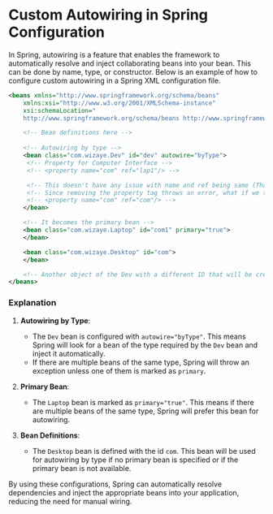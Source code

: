 # Custom Autowiring in Spring Configuration

In Spring, autowiring is a feature that enables the framework to automatically resolve and inject collaborating beans into your bean. This can be done by name, type, or constructor. Below is an example of how to configure custom autowiring in a Spring XML configuration file.

```xml
<beans xmlns="http://www.springframework.org/schema/beans"
    xmlns:xsi="http://www.w3.org/2001/XMLSchema-instance"
    xsi:schemaLocation="
    http://www.springframework.org/schema/beans http://www.springframework.org/schema/beans/spring-beans.xsd">

    <!-- Bean definitions here -->
    
    <!-- Autowiring by type -->
    <bean class="com.wizaye.Dev" id="dev" autowire="byType">
     <!-- Property for Computer Interface -->
     <!-- <property name="com" ref="lap1"/> -->

     <!-- This doesn't have any issue with name and ref being same (That's what autowiring is about) -->
     <!-- Since removing the property tag throws an error, what if we tell Spring how to connect automatically? -->
     <!-- <property name="com" ref="com"/> -->
    </bean>

    <!-- It becomes the primary bean -->
    <bean class="com.wizaye.Laptop" id="com1" primary="true">
    </bean>

    <bean class="com.wizaye.Desktop" id="com">
    </bean>

    <!-- Another object of the Dev with a different ID that will be created inside the IOC -->
</beans>
```

### Explanation

1. **Autowiring by Type**:
    - The `Dev` bean is configured with `autowire="byType"`. This means Spring will look for a bean of the type required by the `Dev` bean and inject it automatically.
    - If there are multiple beans of the same type, Spring will throw an exception unless one of them is marked as `primary`.

2. **Primary Bean**:
    - The `Laptop` bean is marked as `primary="true"`. This means if there are multiple beans of the same type, Spring will prefer this bean for autowiring.

3. **Bean Definitions**:
    - The `Desktop` bean is defined with the id `com`. This bean will be used for autowiring by type if no primary bean is specified or if the primary bean is not available.

By using these configurations, Spring can automatically resolve dependencies and inject the appropriate beans into your application, reducing the need for manual wiring.
